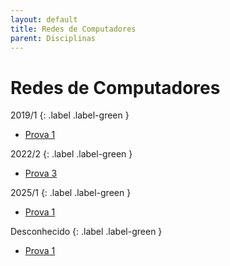```yaml
---
layout: default
title: Redes de Computadores
parent: Disciplinas
---
```


# Redes de Computadores

2019/1
{: .label .label-green }

- [Prova 1](2019/1/prova1.pdf)

2022/2
{: .label .label-green }

- [Prova 3](2022/2/prova3.pdf)

2025/1
{: .label .label-green }

- [Prova 1](2025/1/prova1.pdf)

Desconhecido
{: .label .label-green }

- [Prova 1](desconhecido/prova1.pdf)
